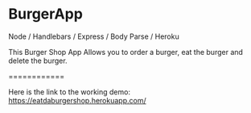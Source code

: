 # BurgerApp
Node / Handlebars / Express / Body Parse / Heroku

This Burger Shop App Allows you to order a burger, eat the burger and delete the burger. 

============

Here is the link to the working demo: https://eatdaburgershop.herokuapp.com/